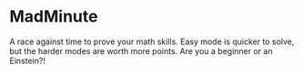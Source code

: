 MadMinute
=========

A race against time to prove your math skills. Easy mode is quicker to solve, but the harder modes are worth more points. Are you a beginner or an Einstein?!

